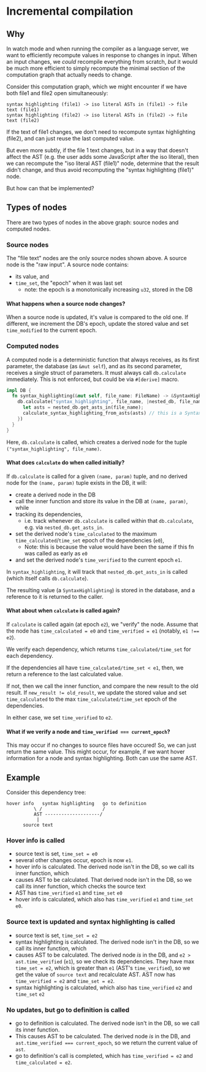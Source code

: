 # Incremental compilation

## Why

In watch mode and when running the compiler as a language server, we want to efficiently recompute values in response to changes in input. When an input changes, we _could_ recompile everything from scratch, _but_ it would be much more efficient to simply recompute the minimal section of the computation graph that actually needs to change.

Consider this computation graph, which we might encounter if we have both file1 and file2 open simultaneously:

```
syntax highlighting (file1) -> iso literal ASTs in (file1) -> file text (file1)
syntax highlighting (file2) -> iso literal ASTs in (file2) -> file text (file2)
```

If the text of file1 changes, we don't need to recompute syntax highlighting (file2), and can just reuse the last computed value.

But even more subtly, if the file 1 text changes, but in a way that doesn't affect the AST (e.g. the user adds some JavaScript after the iso literal), then we can recompute the "iso literal AST (file1)" node, determine that the result didn't change, and thus avoid recomputing the "syntax highlighting (file1)" node.

But how can that be implemented?

## Types of nodes

There are two types of nodes in the above graph: source nodes and computed nodes.

### Source nodes

The "file text" nodes are the only source nodes shown above. A source node is the "raw input". A source node contains:

- its value, and
- `time_set`, the "epoch" when it was last set
  - note: the epoch is a monotonically increasing `u32`, stored in the DB

#### What happens when a source node changes?

When a source node is updated, it's value is compared to the old one. If different, we increment the DB's epoch, update the stored value and set `time_modified` to the current epoch.

### Computed nodes

A computed node is a deterministic function that always receives, as its first parameter, the database (as `&mut self`), and as its second parameter, receives a single struct of parameters. It must always call `db.calculate` immediately. This is not enforced, but could be via `#[derive]` macro.

```rs
impl DB {
  fn syntax_highlighting(&mut self, file_name: FileName) -> &SyntaxHighlighting {
    db.calculate("syntax_highlighting", file_name, |nested_db, file_name: &FileName| {
      let asts = nested_db.get_asts_in(file_name);
      calculate_syntax_highlighting_from_asts(asts) // this is a SyntaxHighlighting
    })
  }
}
```

Here, `db.calculate` is called, which creates a derived node for the tuple `("syntax_highlighting", file_name)`.

#### What does `calculate` do when called initially?

If `db.calculate` is called for a given `(name, param)` tuple, and no derived node for the `(name, param)` tuple exists in the DB, it will:

- create a derived node in the DB
- call the inner function and store its value in the DB at `(name, param)`, while
- tracking its dependencies,
  - i.e. track whenever `db.calculate` is called within that `db.calculate`, e.g. via `nested_db.get_asts_in`.
- set the derived node's `time_calculated` to the maximum `time_calculated`/`time_set` epoch of the dependencies (`e0`),
  - Note: this is because the value would have been the same if this fn was called as early as `e0`
- and set the derived node's `time_verified` to the current epoch `e1`.

In `syntax_highlighting`, it will track that `nested_db.get_asts_in` is called (which itself calls `db.calculate`).

The resulting value (a `SyntaxHighlighting`) is stored in the database, and a reference to it is returned to the caller.

#### What about when `calculate` is called again?

If `calculate` is called again (at epoch `e2`), we "verify" the node. Assume that the node has `time_calculated = e0` and `time_verified = e1` (notably, `e1 !== e2`).

We verify each dependency, which returns `time_calculated/time_set` for each dependency.

If the dependencies all have `time_calculated/time_set < e1`, then, we return a reference to the last calculated value.

If not, then we call the inner function, and compare the new result to the old result. If `new_result != old_result`, we update the stored value and set `time_calculated` to the max `time_calculated/time_set` epoch of the dependencies.

In either case, we set `time_verified` to `e2`.

#### What if we verify a node and `time_verified === current_epoch`?

This may occur if no changes to source files have occured! So, we can just return the same value. This might occur, for example, if we want hover information for a node and syntax highlighting. Both can use the same AST.

## Example

Consider this dependency tree:

```
hover info   syntax highlighting   go to definition
          \ /                      /
          AST --------------------/
           |
      source text
```

### Hover info is called

- source text is set, `time_set = e0`
- several other changes occur, epoch is now `e1`.
- hover info is calculated. The derived node isn't in the DB, so we call its inner function, which
- causes AST to be calculated. That derived node isn't in the DB, so we call its inner function, which checks the source text
- AST has `time_verified` `e1` and `time_set` `e0`
- hover info is calculated, which also has `time_verified` `e1` and `time_set` `e0`.

### Source text is updated and syntax highlighting is called

- source text is set, `time_set = e2`
- syntax highlighting is calculated. The derived node isn't in the DB, so we call its inner function, which
- causes AST to be calculated. The derived node _is_ in the DB, and `e2 > ast.time_verified` (`e1`), so we check its dependencies. They have max `time_set = e2`, which is greater than `e1` (AST's `time_verified`), so we get the value of `source text` and recalculate AST. AST now has `time_verified = e2` and `time_set = e2`.
- syntax highlighting is calculated, which also has `time_verified` `e2` and `time_set` `e2`

### No updates, but go to definition is called

- go to definition is calculated. The derived node isn't in the DB, so we call its inner function.
- This causes AST to be calculated. The derived node _is_ in the DB, and `ast.time_verified === current_epoch`, so we return the current value of `ast`.
- go to definition's call is completed, which has `time_verified = e2` and `time_calculated = e2`.
